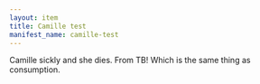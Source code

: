 ```yaml
---
layout: item
title: Camille test
manifest_name: camille-test
---
```


Camille sickly and she dies.  From TB!  Which is the same thing as consumption.
